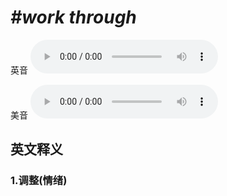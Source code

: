 # ***\#work through*** 
英音
<audio src="./media/work through1_AAC.aac" controls="controls"></audio>

美音
<audio src="./media/work through2_AAC.aac" controls="controls"></audio>



  

英文释义
---
### 1.**调整(情绪)**  


